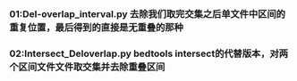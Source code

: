 ### 01:Del-overlap_interval.py   去除我们取完交集之后单文件中区间的重复位置，最后得到的直接是无重叠的那种
### 02:Intersect_Deloverlap.py   bedtools intersect的代替版本，对两个区间文件文件取交集并去除重叠区间
